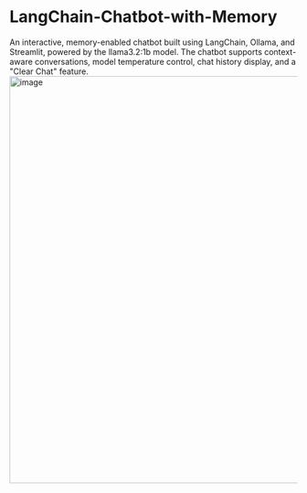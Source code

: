 # LangChain-Chatbot-with-Memory
An interactive, memory-enabled chatbot built using LangChain, Ollama, and Streamlit, powered by the llama3.2:1b model. The chatbot supports context-aware conversations, model temperature control, chat history display, and a "Clear Chat" feature.
<img width="1211" height="712" alt="image" src="https://github.com/user-attachments/assets/57db9e32-1fad-479c-8455-4c8d0d7c37ed" />
